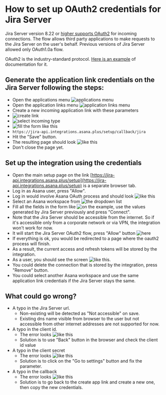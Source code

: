 # How to set up OAuth2 credentials for Jira Server

Jira Server version 8.22 or [higher supports OAuth2](https://jira.atlassian.com/browse/JRASERVER-43171) for incoming connections.
The flow allows third party applications to make requests to the Jira Server on the user's behalf.
Previous versions of Jira Server allowed only OAuth1.0a flow. 

OAuth2 is the industry-standard protocol. [Here is an example](https://oauth.net/2/)
of documentation for it.

## Generate the application link credentials on the Jira Server following the steps:

- Open the applications menu 
![applications menu](./assets/appsmenu.png)
- Open the application links menu
![application links menu](./assets/applinks.png)
- Сreate a new incoming application link with these parameters
- ![create link](./assets/oauth2-03-application-link-create.png)
- ![select incoming type](./assets/oauth2-04-application-link-incoming.png)
- ![fill the form like this](./assets/oauth2-05-application-link-callback-value.png)
- `https://jira-api.integrations.asana.plus/setup/callback/jira`
- Hit the "Save" button.
- The resulting page should look ![like this](./assets/oauth2-06-credentials-example.png)
- Don't close the page yet.

## Set up the integration using the credentials

- Open the main setup page on the link [https://jira-api.integrations.asana.plus/setup](https://jira-api.integrations.asana.plus/setup) is a separate browser tab.
- Log in as Asana user, press "Allow".
- Log in would involve Asana OAuth process and should look ![like this](./assets/oauth2-07-login-to-Asana.png)
- Select an Asana workspace from ![the dropdown list](./assets/oauth2-08-workspaces-dropdown-list.png) 
- Fill all the fields in the form like ![on the example](./assets/oauth2-09-form-fill-example.png), use the values generated by Jira Server previously and press "Connect".
- Note that the Jira Server should be accessible from the internet. So if it's accessible only from a corporate network or via VPN, the integration won't work for now.
- It will start the Jira Server OAuth2 flow, press "Allow" button ![here](./assets/oauth2-10-allow-on-jira-oauth.png)
- If everything is ok, you would be redirected to a page where the oauth2 process will finish.
- As a result, the current access and refresh tokens will be stored by the integration.
- As a user, you should see the screen ![like this](./assets/oauth2-11-successful-example.png).
- You could delete the connection that is stored by the integration, press "Remove" button.
- You could select another Asana workspace and use the same application link credentials if the Jira Server stays the same.

## What could go wrong?

- A typo in the Jira Server url.
  - Non-existing will be detected as "Not accessible" on save.
  - Existing dns name visible from browser to the user but not accessible from other internet addresses are not supported for now. 
- A typo in the client id.
  - The error looks ![like this](./assets/oauth2-12-invalid-clientid.png)
  - Solution is to use "Back" button in the browser and check the client id value
- A typo in the client secret
  - The error looks ![like this](./assets/oauth2-14-invalid-secret.png)
  - Solution is to click on the "Go to settings" button and fix the parameter.
- A typo in the callback
  - The error looks ![like this](./assets/oauth2-13-invalid-callback.png)
  - Solution is to go back to the create app link and create a new one, then copy the new credentials.
